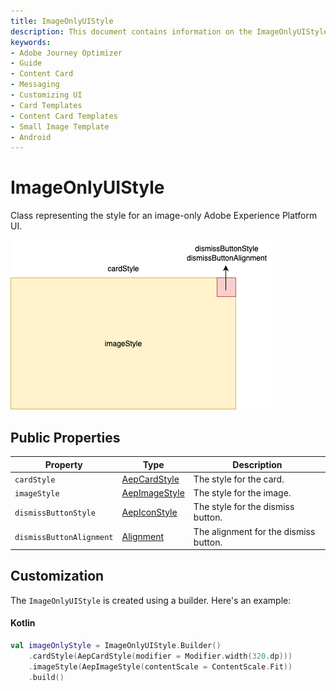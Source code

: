 ```yaml
---
title: ImageOnlyUIStyle
description: This document contains information on the ImageOnlyUIStyle class.
keywords:
- Adobe Journey Optimizer
- Guide
- Content Card
- Messaging
- Customizing UI
- Card Templates
- Content Card Templates
- Small Image Template
- Android
---
```


# ImageOnlyUIStyle

Class representing the style for an image-only Adobe Experience Platform UI.

![Image Only Card Composeable Layout](<../../../assets/Android/image-only-card-layout.png>)

## Public Properties

| Property                 | Type                                                         | Description                                                  |
| ------------------------ | ------------------------------------------------------------ | ------------------------------------------------------------ |
| `cardStyle`              | [AepCardStyle](./aepcardstyle.md)                            | The style for the card.                                      |
| `imageStyle`             | [AepImageStyle](./aepimagestyle.md)                          | The style for the image.                                     |
| `dismissButtonStyle`     | [AepIconStyle](./aepiconstyle.md)                            | The style for the dismiss button.                            |
| `dismissButtonAlignment` | [Alignment](https://developer.android.com/reference/kotlin/androidx/compose/ui/Alignment) | The alignment for the dismiss button.                        |

## Customization

The `ImageOnlyUIStyle` is created using a builder. Here's an example:

<CodeBlock slots="heading, code" repeat="1" languages="Kotlin" />

#### Kotlin

```kotlin
val imageOnlyStyle = ImageOnlyUIStyle.Builder()
    .cardStyle(AepCardStyle(modifier = Modifier.width(320.dp)))
    .imageStyle(AepImageStyle(contentScale = ContentScale.Fit))
    .build()
```
